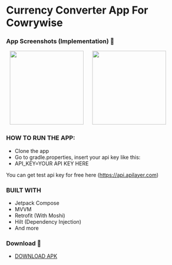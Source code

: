 # Currency Converter App For Cowrywise 

### App Screenshots (Implementation) 🌈

<p>
    <img src="https://github.com/user-attachments/assets/568759d7-9e32-4776-aee5-648b8ce220e7" width="200px" hspace="10"/>
    <img src="https://github.com/user-attachments/assets/3b82e36e-bd92-487e-919f-f17472dc41f8" width="200px" hspace="10"/>
</p>

### HOW TO RUN THE APP:
* Clone the app
* Go to gradle.properties, insert your api key like this:
* API_KEY=YOUR API KEY HERE

You can get test api key for free here  (https://api.apilayer.com)


### BUILT WITH
* Jetpack Compose
* MVVM
* Retrofit (With Moshi)
* Hilt (Dependency Injection)
* And more


### Download 📱

- [DOWNLOAD APK](https://github.com/ibrajix/CurrencyConverterCompose/releases/download/v1.0/app-debug.apk)
